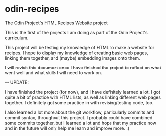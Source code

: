 # odin-recipes
The Odin Project's HTML Recipes Website project

This is the first of the projects I am doing as part of the Odin Project's curriculum. 

This project will be testing my knowledge of HTML to make a website for recipes.
I hope to display my knowledge of creating basic web pages, linking them together, and (maybe) embedding images onto them.

I will revisit this document once I have finished the project to reflect on what went well and what skills I will need to work on.


-- UPDATE: 

I have finished the project (for now), and I have definitely learned a lot. I got quite a bit of practice with HTML lists, as well as linking different web pages together. I definitely got some practice in with revising/testing code, too.

I also learned a lot more about the git workflow, particularly commits and commit syntax, throughout this project. I probably could have combined some commits together, but I learned a lot and hope that my practice now and in the future will only help me learn and improve more. :)